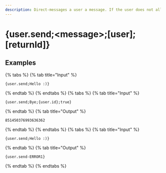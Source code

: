 ```yaml
---
description: Direct-messages a user a message. If the user does not allow direct-messages from guild members, this will throw an error.
---
```

# {user.send;&lt;message>;[user];[returnId]}
## Examples
{% tabs %}
{% tab title="Input" %}
```text
{user.send;Hello :)}
```
{% endtab %}
{% endtabs %}
{% tabs %}
{% tab title="Input" %}
```text
{user.send;Bye;{user.id};true}
```
{% endtab %}
{% tab title="Output" %}
```text
851450376993636362
```
{% endtab %}
{% endtabs %}
{% tabs %}
{% tab title="Input" %}
```text
{user.send;Hello :)}
```
{% endtab %}
{% tab title="Output" %}
```text
{user.send-ERROR1}
```
{% endtab %}
{% endtabs %}
